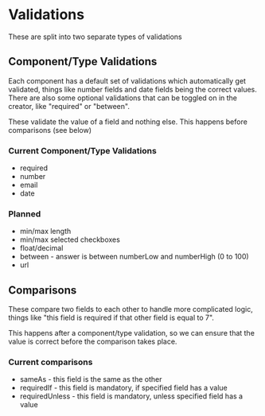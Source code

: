 # Validations

These are split into two separate types of validations

## Component/Type Validations

Each component has a default set of validations which automatically get validated, things like
number fields and date fields being the correct values. There are also some optional validations that
can be toggled on in the creator, like "required" or "between".

These validate the value of a field and nothing else. This happens before comparisons (see below)

### Current Component/Type Validations

* required
* number
* email
* date

### Planned

* min/max length
* min/max selected checkboxes
* float/decimal
* between - answer is between numberLow and numberHigh (0 to 100)
* url

## Comparisons

These compare two fields to each other to handle more complicated logic, things like "this field is required if that other field is equal to 7".

This happens after a component/type validation, so we can ensure that the value is correct before the comparison takes place.

### Current comparisons

* sameAs - this field is the same as the other
* requiredIf - this field is mandatory, if specified field has a value
* requiredUnless - this field is mandatory, unless specified field has a value
